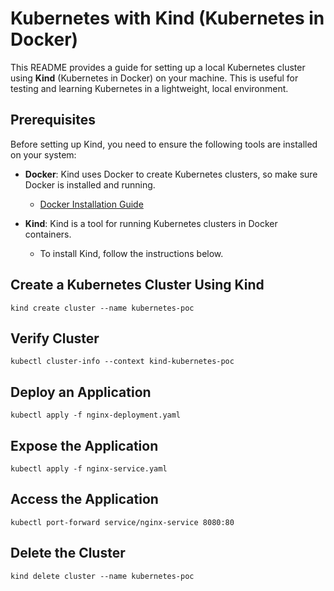 # Kubernetes with Kind (Kubernetes in Docker)

This README provides a guide for setting up a local Kubernetes cluster using **Kind** (Kubernetes in Docker) on your machine. This is useful for testing and learning Kubernetes in a lightweight, local environment.

## Prerequisites

Before setting up Kind, you need to ensure the following tools are installed on your system:

- **Docker**: Kind uses Docker to create Kubernetes clusters, so make sure Docker is installed and running.
  - [Docker Installation Guide](https://docs.docker.com/get-docker/)
  
- **Kind**: Kind is a tool for running Kubernetes clusters in Docker containers.
  - To install Kind, follow the instructions below.

## Create a Kubernetes Cluster Using Kind
``` 
kind create cluster --name kubernetes-poc
```
## Verify Cluster
```
kubectl cluster-info --context kind-kubernetes-poc
```


## Deploy an Application
```
kubectl apply -f nginx-deployment.yaml
```

## Expose the Application
```
kubectl apply -f nginx-service.yaml
```

## Access the Application
```
kubectl port-forward service/nginx-service 8080:80
```

## Delete the Cluster
```
kind delete cluster --name kubernetes-poc
```
